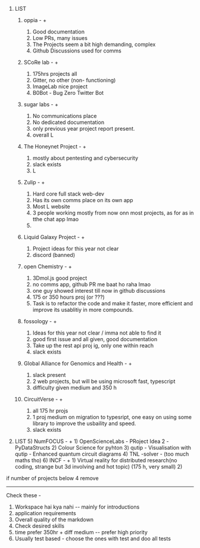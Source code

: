 1) LIST
	1) oppia - +
		1) Good documentation
		2) Low PRs, many issues
		3) The Projects seem a bit high demanding, complex
		4) Github Discussions used for comms
	
	3) SCoRe lab - +
		1) 175hrs projects all
		2) Gitter, no other (non- functioning)
		3) ImageLab nice project 
		4) B0Bot - Bug Zero Twitter Bot
	
	4) sugar labs - +
		1) No communications place
		2) No dedicated documentation
		3) only previous year project report present.
		4) overall L
	5) The Honeynet Project - +
		1) mostly about pentesting and cybersecurity
		2) slack exists
		3) L
	6) Zulip - +
		1) Hard core full stack web-dev
		2) Has its own comms place on its own app
		3) Most L website
		4) 3 people working mostly from now onn most projects, as for as in tthe chat app lmao
		5) 
	7) Liquid Galaxy Project - +
		1) Project ideas for this year not clear 
		2) discord (banned)
	8) open Chemistry - +
		1) 3Dmol.js good  project 
		2) no comms app, github PR me baat ho raha lmao
		3) one guy showed interest till now in github discussions
		4) 175 or 350 hours proj (or ???)
		5) Task is to refactor the code and make it faster, more efficient and improve its usablitiy in more compounds.
	9) fossology - +
		1) Ideas for this year not clear / imma not able to find it
		2) good first issue and all given, good documentation 
		3) Take up the rest api proj ig, only one within reach
		4) slack exists
	10) Global Alliance for Genomics and Health - +
		1) slack present 
		2) 2 web projects, but will be using microsoft fast, typescript
		3) difficulty given medium  and 350 h
	11) CircuitVerse - +
		1) all 175 hr projs
		2) 1 proj medium on migration to typesript, one easy on using some library to improve the usbaility and speed.
		3) slack exists

2) LIST
	5) NumFOCUS - +
		1) OpenScienceLabs - PRoject Idea 2 -PyDataStructs
		2) Colour Science for pyhton
		3) qutip - Visualisation with qutip - Enhanced quantum circuit diagrams
		4) TNL -solver - (too much maths tho)
	6) INCF - +
		1) Virtual reality for distributed research(no coding, strange but 3d involving and hot topic) (175 h, very small)
		2) 

if number of projects below 4 remove

---

Check these  - 
1) Workspace hai kya nahi -- mainly for introductions
2) application requirements
3) Overall quality of the markdown
4) Check desired skills
5) time prefer 350hr + diff medium -- prefer high priority
6) Usually test based - choose the ones with test and doo all tests


